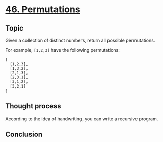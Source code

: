 # [46. Permutations](https://leetcode.com/problems/permutations/)

## Topic 
Given a collection of distinct numbers, return all possible permutations.

For example,
`[1,2,3]` have the following permutations:
```
[
  [1,2,3],
  [1,3,2],
  [2,1,3],
  [2,3,1],
  [3,1,2],
  [3,2,1]
]
```

## Thought process
According to the idea of ​​handwriting, you can write a recursive program.

## Conclusion
